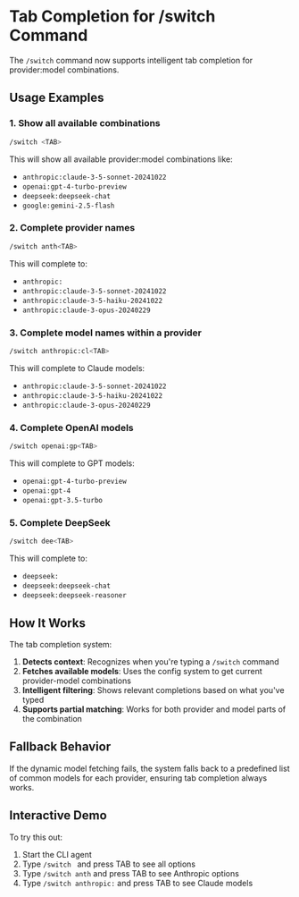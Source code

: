 # Tab Completion for /switch Command

The `/switch` command now supports intelligent tab completion for provider:model combinations.

## Usage Examples

### 1. Show all available combinations
```bash
/switch <TAB>
```
This will show all available provider:model combinations like:
- `anthropic:claude-3-5-sonnet-20241022`
- `openai:gpt-4-turbo-preview`
- `deepseek:deepseek-chat`
- `google:gemini-2.5-flash`

### 2. Complete provider names
```bash
/switch anth<TAB>
```
This will complete to:
- `anthropic:` 
- `anthropic:claude-3-5-sonnet-20241022`
- `anthropic:claude-3-5-haiku-20241022`
- `anthropic:claude-3-opus-20240229`

### 3. Complete model names within a provider
```bash
/switch anthropic:cl<TAB>
```
This will complete to Claude models:
- `anthropic:claude-3-5-sonnet-20241022`
- `anthropic:claude-3-5-haiku-20241022`
- `anthropic:claude-3-opus-20240229`

### 4. Complete OpenAI models
```bash
/switch openai:gp<TAB>
```
This will complete to GPT models:
- `openai:gpt-4-turbo-preview`
- `openai:gpt-4`
- `openai:gpt-3.5-turbo`

### 5. Complete DeepSeek
```bash
/switch dee<TAB>
```
This will complete to:
- `deepseek:`
- `deepseek:deepseek-chat`
- `deepseek:deepseek-reasoner`

## How It Works

The tab completion system:

1. **Detects context**: Recognizes when you're typing a `/switch` command
2. **Fetches available models**: Uses the config system to get current provider-model combinations
3. **Intelligent filtering**: Shows relevant completions based on what you've typed
4. **Supports partial matching**: Works for both provider and model parts of the combination

## Fallback Behavior

If the dynamic model fetching fails, the system falls back to a predefined list of common models for each provider, ensuring tab completion always works.

## Interactive Demo

To try this out:
1. Start the CLI agent
2. Type `/switch ` and press TAB to see all options
3. Type `/switch anth` and press TAB to see Anthropic options
4. Type `/switch anthropic:` and press TAB to see Claude models